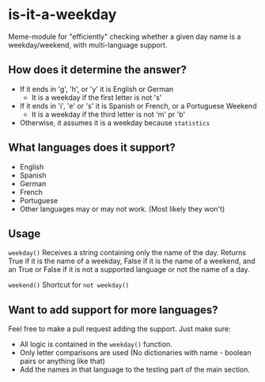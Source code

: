 # is-it-a-weekday
Meme-module for "efficiently" checking whether a given day name is a weekday/weekend, with multi-language support.


## How does it determine the answer?
 - If it ends in 'g', 'h', or 'y' it is English or German
   - It is a weekday if the first letter is not 's'
 - If it ends in 'i', 'e' or 's' it is Spanish or French, or a Portuguese Weekend
   - It is a weekday if the third letter is not 'm' pr 'b'
 - Otherwise, it assumes it is a weekday because `statistics`


## What languages does it support?
 - English
 - Spanish
 - German
 - French
 - Portuguese
 - Other languages may or may not work. (Most likely they won't)


## Usage

`weekday()` Receives a string containing only the name of the day. Returns True if it is the name of a weekday, False if it is the name of a weekend, and an True or False if it is not a supported language or not the name of a day. 

`weekend()` Shortcut for `not weekday()`


## Want to add support for more languages?

Feel free to make a pull request adding the support. Just make sure:
 - All logic is contained in the `weekday()` function.
 - Only letter comparisons are used (No dictionaries with name - boolean pairs or anything like that)
 - Add the names in that language to the testing part of the main section.
